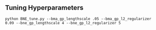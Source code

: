 
## Tuning Hyperparameters


```
python BNE_tune.py --bma_gp_lengthscale .05 --bma_gp_l2_regularizer 0.09 --bne_gp_lengthscale 4 --bne_gp_l2_regularizer 5
```
